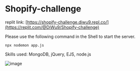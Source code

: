 # Shopify-challenge
replit link: [https://shopify-challenge.diwu9.repl.co/](https://replit.com/@DiWu9/Shopify-challenge)

Please use the following command in the Shell to start the server.


```
npx nodemon app.js
```


Skills used: MongoDB, jQuery, EJS, node.js


![image](https://user-images.githubusercontent.com/95495325/169831884-36496f51-7611-40e9-be16-28a32c8d5f16.png)

